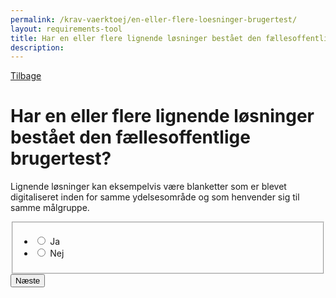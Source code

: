 ```yaml
---
permalink: /krav-vaerktoej/en-eller-flere-loesninger-brugertest/
layout: requirements-tool
title: Har en eller flere lignende løsninger bestået den fællesoffentlige brugertest?
description: 
---
```

<a href="javascript:void(0);" class="back-link" id="back-link">Tilbage</a>
<h1>Har en eller flere lignende løsninger bestået den fællesoffentlige brugertest?</h1>
<p class="form-hint">Lignende løsninger kan eksempelvis være blanketter som er blevet digitaliseret inden for samme ydelsesområde og som henvender sig til samme målgruppe.</p>
<form method="post" action="/" id="form-Q500">
    <div class="form-group">
        <fieldset>
            <span class="form-error-message d-none" id="error-message" role="alert"></span>
            <ul class="nobullet-list">
                <li>
                    <input id="radio-yes" type="radio" name="radio" value="1" class="form-radio radio-large" />
                    <label for="radio-yes" class="">Ja</label>
                </li>
                <li>
                    <input id="radio-no" type="radio" name="radio" value="0" class="form-radio radio-large" />
                    <label for="radio-no" class="">Nej</label>
                </li>
            </ul>
        </fieldset>
    </div>
    <button type="submit" class="button button-primary mt-9">Næste</button>
</form>
